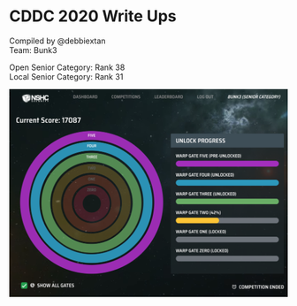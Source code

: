# CDDC 2020 Write Ups
Compiled by @debbiextan  
Team: Bunk3

Open Senior Category: Rank 38  
Local Senior Category: Rank 31

![Final Score](https://github.com/debbiextan/CDDC2020/blob/master/Final%20Score_Rank38.png)
